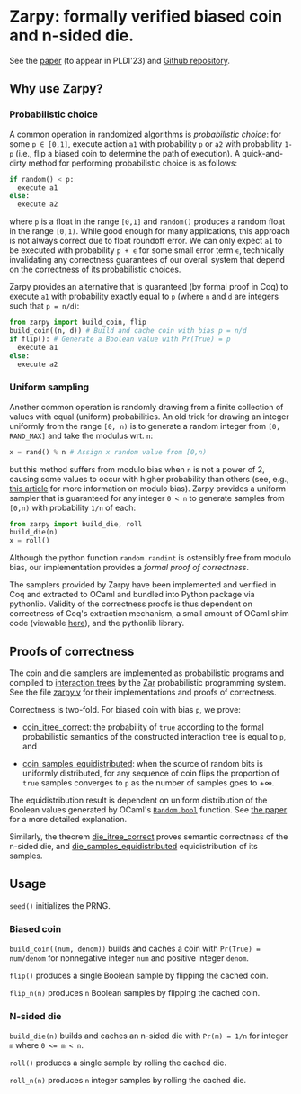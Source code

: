 # Zarpy: formally verified biased coin and n-sided die.

See the [paper](https://arxiv.org/abs/2211.06747) (to appear in
PLDI'23) and [Github repository](https://github.com/bagnalla/zar).

## Why use Zarpy?

### Probabilistic choice

A common operation in randomized algorithms is *probabilistic choice*:
for some `p ∈ [0,1]`, execute action `a1` with probability `p` or `a2`
with probability `1-p` (i.e., flip a biased coin to determine the path
of execution). A quick-and-dirty method for performing probabilistic
choice is as follows:

```python
if random() < p:
  execute a1
else:
  execute a2
```

where `p` is a float in the range `[0,1]` and `random()` produces a
random float in the range `[0,1)`. While good enough for many
applications, this approach is not always correct due to float
roundoff error. We can only expect `a1` to be executed with
probability `p + ϵ` for some small error term `ϵ`, technically
invalidating any correctness guarantees of our overall system that
depend on the correctness of its probabilistic choices.

Zarpy provides an alternative that is guaranteed (by formal proof in
Coq) to execute `a1` with probability exactly equal to `p` (where `n`
and `d` are integers such that `p = n/d`):

```python
from zarpy import build_coin, flip
build_coin((n, d)) # Build and cache coin with bias p = n/d
if flip(): # Generate a Boolean value with Pr(True) = p 
  execute a1
else:
  execute a2
```

### Uniform sampling

Another common operation is randomly drawing from a finite collection
of values with equal (uniform) probabilities. An old trick for drawing
an integer uniformly from the range `[0, n)` is to generate a random
integer from `[0, RAND_MAX]` and take the modulus wrt. `n`:

```python
x = rand() % n # Assign x random value from [0,n)
```

but this method suffers from modulo bias when `n` is not a power of 2,
causing some values to occur with higher probability than others (see,
e.g., [this
article](https://research.kudelskisecurity.com/2020/07/28/the-definitive-guide-to-modulo-bias-and-how-to-avoid-it/)
for more information on modulo bias). Zarpy provides a uniform sampler
that is guaranteed for any integer `0 < n` to generate samples from
`[0,n)` with probability `1/n` of each:

```python
from zarpy import build_die, roll
build_die(n)
x = roll()
```

Although the python function `random.randint` is ostensibly free from
modulo bias, our implementation provides a *formal proof of
correctness*.

The samplers provided by Zarpy have been implemented and verified in
Coq and extracted to OCaml and bundled into Python package via
pythonlib. Validity of the correctness proofs is thus dependent on
correctness of Coq's extraction mechanism, a small amount of OCaml
shim code (viewable
[here](https://github.com/bagnalla/zar/blob/main/python/zar/ocaml/zarpy.ml)),
and the pythonlib library.

## Proofs of correctness

The coin and die samplers are implemented as probabilistic programs
and compiled to [interaction
trees](https://github.com/DeepSpec/InteractionTrees) by the
[Zar](https://github.com/bagnalla/zar) probabilistic programming
system. See the file
[zarpy.v](https://github.com/bagnalla/zar/blob/main/zarpy.v) for their
implementations and proofs of correctness.

Correctness is two-fold. For biased coin with bias `p`, we prove:

*
  [coin_itree_correct](https://github.com/bagnalla/zar/blob/main/zarpy.v#L57):
  the probability of `true` according to the formal probabilistic
  semantics of the constructed interaction tree is equal to `p`, and

*
  [coin_samples_equidistributed](https://github.com/bagnalla/zar/blob/main/zarpy.v#L75):
  when the source of random bits is uniformly distributed, for any
  sequence of coin flips the proportion of `true` samples converges to
  `p` as the number of samples goes to +∞.

The equidistribution result is dependent on uniform distribution of
the Boolean values generated by OCaml's
[`Random.bool`](https://v2.ocaml.org/api/Random.html) function. See
[the paper](https://arxiv.org/abs/2211.06747) for a more detailed
explanation.

Similarly, the theorem
[die_itree_correct](https://github.com/bagnalla/zar/blob/main/zarpy.v#L136)
proves semantic correctness of the n-sided die, and
[die_samples_equidistributed](https://github.com/bagnalla/zar/blob/main/zarpy.v#L161)
equidistribution of its samples.

## Usage

`seed()` initializes the PRNG.

### Biased coin

`build_coin((num, denom))` builds and caches a coin with `Pr(True) =
num/denom` for nonnegative integer `num` and positive integer `denom`.

`flip()` produces a single Boolean sample by flipping the cached coin.

`flip_n(n)` produces `n` Boolean samples by flipping the cached coin.

### N-sided die

`build_die(n)` builds and caches an n-sided die with `Pr(m) = 1/n` for
integer `m` where `0 <= m < n`.

`roll()` produces a single sample by rolling the cached die.

`roll_n(n)` produces `n` integer samples by rolling the cached die.

